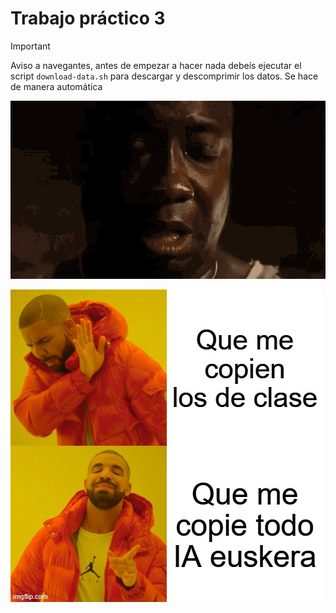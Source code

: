 # Trabajo práctico 3

> [!IMPORTANT]
> Aviso a navegantes, antes de empezar a hacer nada debeís ejecutar el script
> `download-data.sh` para descargar y descomprimir los datos. Se hace de manera automática

![im tired boss](img/im-tired-boss.gif)

![Buenas tardes IA euskera](img/meme.jpg) 
